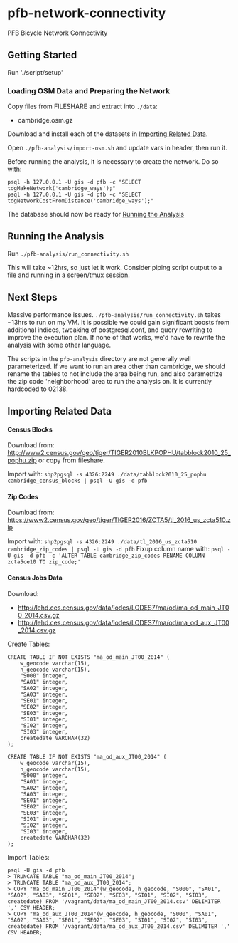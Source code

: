 # pfb-network-connectivity

PFB Bicycle Network Connectivity


## Getting Started

Run './script/setup'

### Loading OSM Data and Preparing the Network

Copy files from FILESHARE and extract into `./data`:
- cambridge.osm.gz

Download and install each of the datasets in [Importing Related Data](#importing-related-data).

Open `./pfb-analysis/import-osm.sh` and update vars in header, then run it.

Before running the analysis, it is necessary to create the network. Do so with:
```
psql -h 127.0.0.1 -U gis -d pfb -c "SELECT tdgMakeNetwork('cambridge_ways');"
psql -h 127.0.0.1 -U gis -d pfb -c "SELECT tdgNetworkCostFromDistance('cambridge_ways');"
```

The database should now be ready for [Running the Analysis](#running-the-analysis)


## Running the Analysis

Run `./pfb-analysis/run_connectivity.sh`

This will take ~12hrs, so just let it work. Consider piping script output to a file and running in
a screen/tmux session.


## Next Steps

Massive performance issues. `./pfb-analysis/run_connectivity.sh` takes ~13hrs to run on my VM. It is possible
we could gain significant boosts from additional indices, tweaking of postgresql.conf, and query
rewriting to improve the execution plan. If none of that works, we'd have to rewrite the analysis
with some other language.

The scripts in the `pfb-analysis` directory are not generally well parameterized. If we want to
run an area other than cambridge, we should rename the tables to not include the area being run,
and also parametrize the zip code 'neighborhood' area to run the analysis on. It is currently
hardcoded to 02138.


## Importing Related Data

#### Census Blocks

Download from: http://www2.census.gov/geo/tiger/TIGER2010BLKPOPHU/tabblock2010_25_pophu.zip or
copy from fileshare.

Import with: `shp2pgsql -s 4326:2249 ./data/tabblock2010_25_pophu cambridge_census_blocks | psql -U gis -d pfb`


#### Zip Codes

Download from: https://www2.census.gov/geo/tiger/TIGER2016/ZCTA5/tl_2016_us_zcta510.zip

Import with: `shp2pgsql -s 4326:2249 ./data/tl_2016_us_zcta510 cambridge_zip_codes | psql -U gis -d pfb`
Fixup column name with: `psql -U gis -d pfb -c 'ALTER TABLE cambridge_zip_codes RENAME COLUMN zcta5ce10 TO zip_code;'`


#### Census Jobs Data

Download:
 - http://lehd.ces.census.gov/data/lodes/LODES7/ma/od/ma_od_main_JT00_2014.csv.gz
 - http://lehd.ces.census.gov/data/lodes/LODES7/ma/od/ma_od_aux_JT00_2014.csv.gz

Create Tables:
```
CREATE TABLE IF NOT EXISTS "ma_od_main_JT00_2014" (
    w_geocode varchar(15),
    h_geocode varchar(15),
    "S000" integer,
    "SA01" integer,
    "SA02" integer,
    "SA03" integer,
    "SE01" integer,
    "SE02" integer,
    "SE03" integer,
    "SI01" integer,
    "SI02" integer,
    "SI03" integer,
    createdate VARCHAR(32)
);

CREATE TABLE IF NOT EXISTS "ma_od_aux_JT00_2014" (
    w_geocode varchar(15),
    h_geocode varchar(15),
    "S000" integer,
    "SA01" integer,
    "SA02" integer,
    "SA03" integer,
    "SE01" integer,
    "SE02" integer,
    "SE03" integer,
    "SI01" integer,
    "SI02" integer,
    "SI03" integer,
    createdate VARCHAR(32)
);

```

Import Tables:
```
psql -U gis -d pfb
> TRUNCATE TABLE "ma_od_main_JT00_2014";
> TRUNCATE TABLE "ma_od_aux_JT00_2014";
> COPY "ma_od_main_JT00_2014"(w_geocode, h_geocode, "S000", "SA01", "SA02", "SA03", "SE01", "SE02", "SE03", "SI01", "SI02", "SI03", createdate) FROM '/vagrant/data/ma_od_main_JT00_2014.csv' DELIMITER ',' CSV HEADER;
> COPY "ma_od_aux_JT00_2014"(w_geocode, h_geocode, "S000", "SA01", "SA02", "SA03", "SE01", "SE02", "SE03", "SI01", "SI02", "SI03", createdate) FROM '/vagrant/data/ma_od_aux_JT00_2014.csv' DELIMITER ',' CSV HEADER;
```
